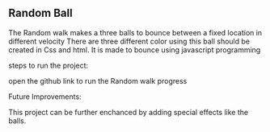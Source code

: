 ## Random Ball

The Random walk makes a three balls to bounce between a fixed location in different velocity
There are three different color using this ball should be created in Css and html.
It is made to bounce using javascript programming

steps to run the project:

open the github link to run the Random walk progress

Future Improvements:

This project can be further enchanced by adding special effects like the balls.
